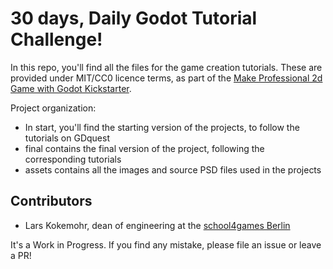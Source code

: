 # 30 days, Daily Godot Tutorial Challenge!

In this repo, you'll find all the files for the game creation tutorials. These are provided under MIT/CC0 licence terms, as part of the [Make Professional 2d Game with Godot Kickstarter](https://www.kickstarter.com/projects/gdquest/make-professional-2d-games-godot-engine-online-cou).

Project organization:

- In start, you'll find the starting version of the projects, to follow the tutorials on GDquest
- final contains the final version of the project, following the corresponding tutorials
- assets contains all the images and source PSD files used in the projects

## Contributors

- Lars Kokemohr, dean of engineering at the [school4games Berlin](http://school4games.net/)

It's a Work in Progress. If you find any mistake, please file an issue or leave a PR!